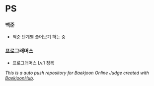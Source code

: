 # PS
<h3>백준</h3>

* 백준 단계별 풀어보기 하는 중

<h3>프로그래머스</h3>

* 프로그래머스 Lv.1 정복   

<i>This is a auto push repository for Baekjoon Online Judge created with [BaekjoonHub](https://github.com/BaekjoonHub/BaekjoonHub).</i>
